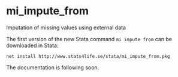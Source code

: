 # mi_impute_from
Imputation of missing values using external data

The first version of the new Stata command `mi impute from` can be downloaded in Stata:

`net install http://www.stats4life.se/stata/mi_impute_from.pkg`

The documentation is following soon.
